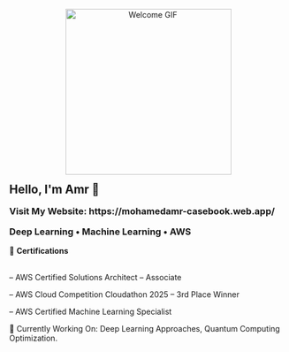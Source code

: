 <p align="center">
  <img src="V555.gif" width="300" length="100" alt="Welcome GIF" />
</p>


<!-- Optional Text -->
<h2 align="left" style="margin-top: 0;">Hello, I'm Amr 👋</h2>
<h3 align="left" style="margin-top: 0;">
 Visit My Website: https://mohamedamr-casebook.web.app/
</h3>
<h3 align="left" style="margin-top: 0;">

  Deep Learning • Machine Learning • AWS 
</h3>

<!-- Certifications Section -->
<p align="left">
  🏅 <strong>Certifications</strong><br><br>

  – AWS Certified Solutions Architect – Associate<br>
  
  – AWS Cloud Competition Cloudathon 2025 – 3rd Place Winner
  
  – AWS Certified Machine Learning Specialist
</p>


<p align="left">
  
🧪 Currently Working On: Deep Learning Approaches, Quantum Computing Optimization.

</p>
